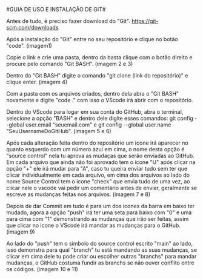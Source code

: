 #GUIA DE USO E INSTALAÇÃO DE GIT#

Antes de tudo, é preciso fazer download do "Git".
https://git-scm.com/downloads

Após a instalação do "Git" entre no seu repositório e clique no botão "code".
(imagem1)

Copie o link e crie uma pasta, dentro da basta clique com o botão direito e procure pelo comando "Git BASH".
(imagem 2 e 3)

Dentro do "Git BASH" digite o comando "git clone (link do repositório)" e clique enter.
(imagem 4)

Com a pasta com os arquivos criados, dentro dela abra o "Git BASH" novamente e digite "code ." com isso o VScode irá abrir com o repositório.

Dentro do VScode para logar em sua conta do GitHub, abra o terminal, selecione a opção "BASH" e dentro dele digite esses comandos: 
git config --global user.email "seuemail.com" e git config --global user.name "SeuUsernameDoGitHub".
(imagem 5 e 6)

Após cada alteração feita dentro do repositório um icone irá aparecer no quanto esquerdo com um número azul em cima, o nome desta opção é "source control" nela tu aprova as mudaças que serão enviadas ao GitHub. Em cada arquivo que ainda não foi aprovado tem o icone "U" após clicar na opção "+" ele irá mudar para "A", caso tu queira enviar tudo sem ter que clicar individualmente em cada arquivo, em cima dos arquivos ao lado do nome Source Control tem o icone "check" que envia tudo de uma vez, ao clicar nele o vscode vai pedir um comentário antes de enviar, geralmente se escreve as mudanças feitas nos arquivos.
(imagem 7 e 8)

Depois de dar Commit em tudo é para um dos icones da barra em baixo ter mudado, agora a opção "push" irá ter uma seta para baixo com "0" e uma para cima com "1" demonstrando as mudanças que irão ser feitas, assim que clicar no icone o VScode irá mandar as mudanças para o GitHub.
(imagem 9)

Ao lado do "push" tem o simbolo do source control escrito "main" ao lado, isso demonstra para qual "branch" tu está mandando as suas mudanças, se clicar em cima dele tu pode criar ou escolher outras "branchs" para mandar mudanças, o GitHub costuma fundir as branchs se não ouver conflito entre os códigos.
(imagem 10 e 11)

